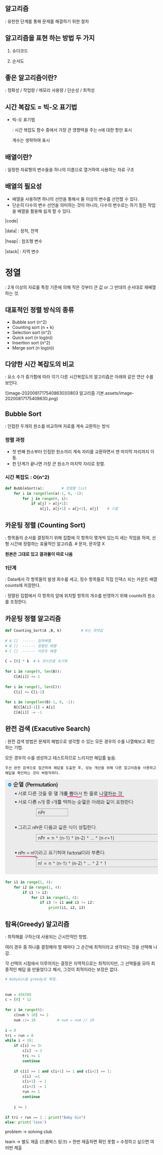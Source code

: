 ## 알고리즘

: 유한한 단계를 통해 문제를 해결하기 위한 절차



## 알고리즘을 표현 하는 방법 두 가지

1) 슈더코드

2) 순서도



## 좋은 알고리즘이란?

: 정확성 / 작업량 / 메모리 사용량 / 단순성 / 최적성





## 시간 복잡도 = 빅-오 표기법

* 빅-오 표기법

  : 시간 복잡도 함수 중에서 가장 큰 영향력을 주는 n에 대한 항만 표시

    계수는 생략하여 표시



## 배열이란?

: 일정한 자료형의 변수들을 하나의 이름으로 열거하여 사용하는 자료 구조



## 배열의 필요성

* 배열을 사용하면 하나의 선언을 통해서 둘 이상의 변수를 선언할 수 있다.
* 단순히 다수의 변수 선언을 의미하는 것이 아니라, 다수의 변수로는 하기 힘든 작업을 배열을 활용해 쉽게 할 수 있다.



|code|

|data| : 정적, 전역

|heap| : 참조형 변수

|stack| : 지역 변수



# 정열

: 2개 이상의 자료를 특정 기준에 의해 작은 것부터 큰 값 or 그 반대의 순서대로 재배열 하는 것.



## 대표적인 정렬 방식의 종류

* Bubble sort (n^2)
* Counting sort (n + k)
* Selection sort (n^2)
* Quick sort (n log(n))
* Insertion sort (n^2)
* Merge sort (n log(n))



## 다양한 시간 복잡도의 비교

: 요소 수가 증가함에 따라 각기 다른 시간복잡도의 알고리즘은 아래와 같은 연산 수를 보인다.

![image-20200817175408630](0803 알고리즘 기본.assets/image-20200817175408630.png)

## Bubble Sort

: 인접한 두개의 원소를 비교하며 자료를 계속 교환하는 방식



### 정렬 과정

* 첫 번째 원소부터 인접한 원소끼리 계속 자리를 교환하면서 맨 마지막 자리까지 이동.
* 한 단계가 끝나면 가장 큰 원소가 마지막 자리로 정렬.



### 시간 복잡도 : O(n^2)



```python
def BubbleSort(a):        # 정렬할 list
    for i in range(len(a)-1, 0, -1):
        for j in range(0, i):
            if a[j] > a[j+1]:
                a[j], a[j+1] = a[j+1], a[j]    # 스왑
```





## 카운팅 정렬 (Counting Sort)

: 항목들의 순서를 결정하기 위해 집합에 각 항목이 몇개씩 있는지 세는 작업을 하여, 선형 시간에 정렬하는 효율적인 알고리즘.    # 문자, 문자열 X

**원본은 그대로 있고 결과물이 따로 나옴**



### 1단계

: Data에서 각 항목들의 발생 회수를 세고, 정수 항목들로 직접 인덱스 되는 카운트 배열 counts에 저장한다.



: 정렬된 집합에서 각 항목의 앞에 위치할 항목의 개수를 반영하기 위해 counts의 원소를 조정한다.





## 카운팅 정렬 알고리즘

```python
def Counting_Sort(A ,B, k)         # K는 최댓값

# A []  ------ 입력배열
# B []  ------ 정렬된 배열
# C []  ------ 카운트 배열

C = [0] * k  # k 갯수만큼 초기화

for i in range(0, len(B)):
    C[A[i]] += 1
    
for i in range(1, len(C)):
    C[i] += C[i-1]
    
for i in range(len(B)-1, 0, -1):
    B[C[A[i]-1]] = A[i]
    C[A[i]] -= -1
```



## 완전 검색 (Exacutive Search)

: 완전 검색 방법은 문제의 해법으로 생각할 수 있는 모든 경우의 수를 나열해보고 확인하는 기법.

  모든 경우의 수를 생성하고 테스트하므로 느리지만 해답률 높음.

 `우선 완전 검색으로 접근하여 해답을 도출한 후, 성능 개선을 위해 다른 알고리즘을 사용하고 해답을 확인하는 것이 바람직하다.`



![image-20200803151152672](image-20200803151152672.png)



```python
for i1 in range(1, 4):
    for i2 in range(1, 4):
        if i1 != i2:
            for i3 in range(1, 4):
                if i3 != i1 and i3 != i2:
                    print(i1, i2, i3)
```



## 탐욕(Greedy) 알고리즘

: 최적해를 구하는데 사용되는 근시안적인 방법.

  여러 경우 중 하나를 결정해야 할 때마다 그 순간에 최적이라고 생각되는 것을 선택해 나감.

  각 선택의 시점에서 이루어지는 결정은 지역적으로는 최적이지만, 그 선택들을 모아 최종적인 해답   을 만들었다고 해서, 그것이 최적이라는 보장은 없다.



```python
# BabyGin을 greedy로 해결.


num = 456789
c = [0] * 12

for i in range(6):
    c[num % 10] += 1
    num //= 10          # num = num // 10

i = 0
tri = run = 0
while i < 10:
    if c[i] >= 3:
        c[i] -= 3
        tri += 1
        continue

    if c[i] >= 1 and c[i+1] >= 1 and c[i+2] >= 1:
        c[i] -=1
        c[i+1] -= 1
        c[i+2] -= 1
        run += 1
        continue

    i += 1

if tri + run == 2 : print("Baby Gin")
else: print('lose')
```



problem -> solving club 

learn -> 별도 제출 (드롭박스 링크) > 한번 제출하면 확인 못함 > 수정하고 싶으면 여러번 제출 



